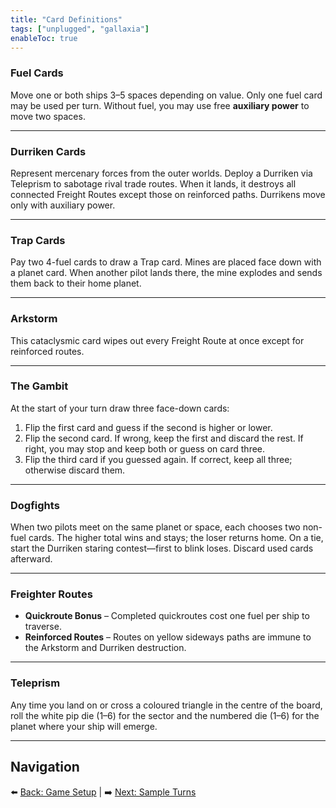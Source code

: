 ```yaml
---
title: "Card Definitions"
tags: ["unplugged", "gallaxia"]
enableToc: true
---
```


### Fuel Cards

Move one or both ships 3–5 spaces depending on value. Only one fuel card may be used per turn. Without fuel, you may use free **auxiliary power** to move two spaces.

---

### Durriken Cards

Represent mercenary forces from the outer worlds. Deploy a Durriken via Teleprism to sabotage rival trade routes. When it lands, it destroys all connected Freight Routes except those on reinforced paths. Durrikens move only with auxiliary power.

---

### Trap Cards

Pay two 4-fuel cards to draw a Trap card. Mines are placed face down with a planet card. When another pilot lands there, the mine explodes and sends them back to their home planet.

---

### Arkstorm

This cataclysmic card wipes out every Freight Route at once except for reinforced routes.

---

### The Gambit

At the start of your turn draw three face-down cards:

1. Flip the first card and guess if the second is higher or lower.
2. Flip the second card. If wrong, keep the first and discard the rest. If right, you may stop and keep both or guess on card three.
3. Flip the third card if you guessed again. If correct, keep all three; otherwise discard them.

---

### Dogfights

When two pilots meet on the same planet or space, each chooses two non-fuel cards. The higher total wins and stays; the loser returns home. On a tie, start the Durriken staring contest—first to blink loses. Discard used cards afterward.

---

### Freighter Routes

- **Quickroute Bonus** – Completed quickroutes cost one fuel per ship to traverse.
- **Reinforced Routes** – Routes on yellow sideways paths are immune to the Arkstorm and Durriken destruction.

---

### Teleprism

Any time you land on or cross a coloured triangle in the centre of the board, roll the white pip die (1–6) for the sector and the numbered die (1–6) for the planet where your ship will emerge.

---

## Navigation

⬅️ [Back: Game Setup](./game_setup) | ➡️ [Next: Sample Turns](./sample_turns)
